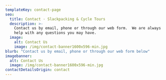 ```yaml
---
templateKey: contact-page
seo:
  title: Contact · Slackpacking & Cycle Tours
  description: >-
    Contact us by email, phone or through our web form.  We are always happy to
    help with any questions you may have.
  image:
    alt: Contact Us
    image: /img/contact-banner1600x596-min.jpg
blurb: "Contact us by email, phone or through our web form below"
imagebanner:
  alt: Contact Us
  image: /img/contact-banner1600x596-min.jpg
contactDetailsOrigin: contact
---
```

